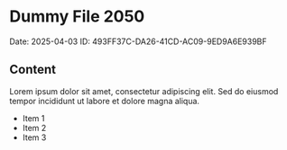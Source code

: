 # Dummy File 2050

Date: 2025-04-03
ID: 493FF37C-DA26-41CD-AC09-9ED9A6E939BF

## Content

Lorem ipsum dolor sit amet, consectetur adipiscing elit.
Sed do eiusmod tempor incididunt ut labore et dolore magna aliqua.

* Item 1
* Item 2
* Item 3
